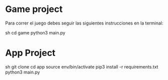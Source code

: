 # Game project

Para correr el juego debes seguir las siguientes instrucciones en la terminal:

sh
cd game
python3 main.py


# App Project

sh
git clone
cd app
source env/bin/activate
pip3 install -r requirements.txt
python3 main.py
